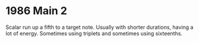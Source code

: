 # 1986 Main 2

Scalar run up a fifth to a target note. Usually with shorter durations, having a lot of energy. Sometimes using triplets and sometimes using sixteenths.
